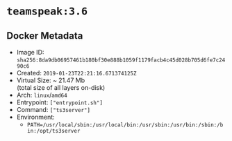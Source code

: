 # `teamspeak:3.6`

## Docker Metadata

- Image ID: `sha256:8da9db06957461b180bf30e888b1059f1179facb4c45d028b705d6fe7c2490c6`
- Created: `2019-01-23T22:21:16.671374125Z`
- Virtual Size: ~ 21.47 Mb  
  (total size of all layers on-disk)
- Arch: `linux`/`amd64`
- Entrypoint: `["entrypoint.sh"]`
- Command: `["ts3server"]`
- Environment:
  - `PATH=/usr/local/sbin:/usr/local/bin:/usr/sbin:/usr/bin:/sbin:/bin:/opt/ts3server`

